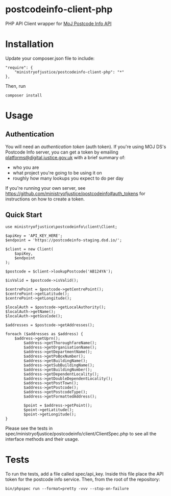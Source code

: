 # postcodeinfo-client-php

PHP API Client wrapper for [MoJ Postcode Info API](https://github.com/ministryofjustice/postcodeinfo)

# Installation

Update your composer.json file to include:

    "require": {
        "ministryofjustice/postcodeinfo-client-php": "*"
    },
    
Then, run

	composer install
	
# Usage

Authentication
--------------

You will need an *authentication token* (auth token). If you're using MOJ DS's
Postcode Info server, you can get a token by emailing
platforms@digital.justice.gov.uk with a brief summary of:

* who you are
* what project you're going to be using it on
* roughly how many lookups you expect to do per day

If you're running your own server, see
https://github.com/ministryofjustice/postcodeinfo#auth_tokens for instructions
on how to create a token.

Quick Start
-----------

	use ministryofjustice\postcodeinfo\client\Client;
	
	$apiKey = 'API_KEY_HERE';
	$endpoint = 'https://postcodeinfo-staging.dsd.io/';
	
	$client = new Client(
		$apiKey,
		$endpoint
	);
	
	$postcode = $client->lookupPostcode('AB124YA');
	
	$isValid = $postcode->isValid();
	
	$centrePoint = $postcode->getCentrePoint();
	$centrePoint->getLatitude();
	$centrePoint->getLongitude();
	
	$localAuth = $postcode->getLocalAuthority();
	$localAuth->getName();
	$localAuth->getGssCode();
	
	$addresses = $postcode->getAddresses();
	
	foreach ($addresses as $address) {
		$address->getUprn();
	        $address->getThoroughfareName();
	        $address->getOrganisationName();
	        $address->getDepartmentName();
	        $address->getPoBoxNumber();
	        $address->getBuildingName();
	        $address->getSubBuildingName();
	        $address->getBuildingNumber();
	        $address->getDependentLocality();
	        $address->getDoubleDependentLocality();
	        $address->getPostTown();
	        $address->getPostcode();
	        $address->getPostcodeType();
	        $address->getFormattedAddress();
	        
	        $point = $address->getPoint();
	        $point->getLatitude();
	        $point->getLongitude();
 	}

Please see the tests in spec/ministryofjustice/postcodeinfo/client/ClientSpec.php to see all the interface methods and their usage.

# Tests

To run the tests, add a file called spec/api_key. Inside this file place the API token for the postcode info service. Then, from the root of the repository:

	bin/phpspec run --format=pretty -vvv --stop-on-failure
	
	
